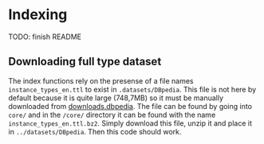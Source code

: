 # Indexing

TODO: finish README

## Downloading full type dataset

The index functions rely on the presense of a file names `instance_types_en.ttl` to exist in `.datasets/DBpedia`. This file is not here by default because it is quite large (748,7MB) so it must be manually downloaded from [downloads.dbpedia](http://downloads.dbpedia.org/2016-10/). The file can be found by going into `core/` and in the `/core/` directory it can be found with the name `instance_types_en.ttl.bz2`. Simply download this file, unzip it and place it in `../datasets/DBpedia`. Then this code should work.
